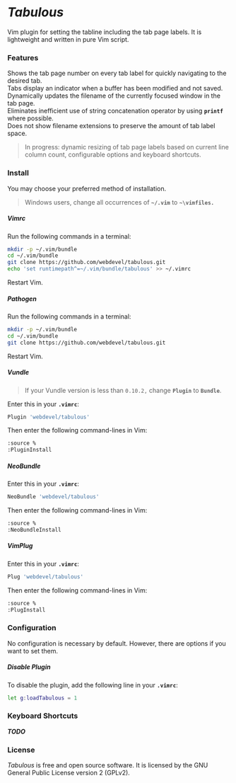 # *Tabulous*
Vim plugin for setting the tabline including the tab page labels. It is lightweight and written in pure Vim script.

### Features
Shows the tab page number on every tab label for quickly navigating to the desired tab.  
Tabs display an indicator when a buffer has been modified and not saved.  
Dynamically updates the filename of the currently focused window in the tab page.  
Eliminates inefficient use of string concatenation operator by using **`printf`** where possible.  
Does not show filename extensions to preserve the amount of tab label space.  
> In progress: dynamic resizing of tab page labels based on current line column count, configurable options and keyboard shortcuts.  

### Install
You may choose your preferred method of installation.
> Windows users, change all occurrences of **`~/.vim`** to **`~\vimfiles.`**

##### Vimrc
Run the following commands in a terminal:
```sh
mkdir -p ~/.vim/bundle
cd ~/.vim/bundle
git clone https://github.com/webdevel/tabulous.git
echo 'set runtimepath^=~/.vim/bundle/tabulous' >> ~/.vimrc
```
Restart Vim.

##### Pathogen
Run the following commands in a terminal:
```sh
mkdir -p ~/.vim/bundle
cd ~/.vim/bundle
git clone https://github.com/webdevel/tabulous.git
```
Restart Vim.

##### Vundle
> If your Vundle version is less than `0.10.2,` change **`Plugin`** to **`Bundle`**.

Enter this in your **`.vimrc`**:
```sh
Plugin 'webdevel/tabulous'
```
Then enter the following command-lines in Vim:
```sh
:source %
:PluginInstall
```

##### NeoBundle
Enter this in your **`.vimrc`**:
```sh
NeoBundle 'webdevel/tabulous'
```
Then enter the following command-lines in Vim:
```sh
:source %
:NeoBundleInstall
```

##### VimPlug
Enter this in your **`.vimrc`**:
```sh
Plug 'webdevel/tabulous'
```
Then enter the following command-lines in Vim:
```sh
:source %
:PlugInstall
```

### Configuration
No configuration is necessary by default. However, there are options if you want to set them.

##### Disable Plugin
To disable the plugin, add the following line in your **`.vimrc`**:
```sh
let g:loadTabulous = 1
```

### Keyboard Shortcuts
**_TODO_**

### License
*Tabulous* is free and open source software. It is licensed by the GNU General Public License version 2 (GPLv2).

